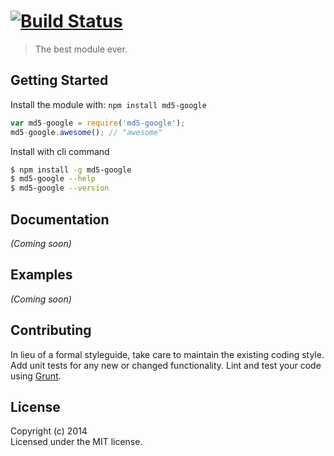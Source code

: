 #  [![Build Status](https://secure.travis-ci.org//md5-google.png?branch=master)](http://travis-ci.org//md5-google)

> The best module ever.


## Getting Started

Install the module with: `npm install md5-google`

```js
var md5-google = require('md5-google');
md5-google.awesome(); // "awesome"
```

Install with cli command

```sh
$ npm install -g md5-google
$ md5-google --help
$ md5-google --version
```




## Documentation

_(Coming soon)_


## Examples

_(Coming soon)_


## Contributing

In lieu of a formal styleguide, take care to maintain the existing coding style. Add unit tests for any new or changed functionality. Lint and test your code using [Grunt](http://gruntjs.com).


## License

Copyright (c) 2014   
Licensed under the MIT license.
